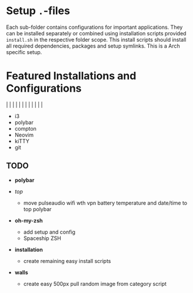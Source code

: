# Setup `.`-files

Each sub-folder contains configurations for important applications. They can be
installed separately or combined using installation scripts provided
`install.sh` in the respective folder scope. This install scripts should install
all required dependencies, packages and setup symlinks. This is a Arch specific
setup.

# Featured Installations and Configurations

|   |   |
|   |   |
|   |   |
|   |   |
- i3
- polybar
- compton
- Neovim
- kiTTY
- git


## TODO

+ __polybar__
 + *top*
   + move pulseaudio wifi wth vpn battery temperature and date/time to top polybar

+ __oh-my-zsh__
  + add setup and config
  + Spaceship ZSH

+ __installation__
  + create remaining easy install scripts

+ __walls__
  + create easy 500px pull random image from category script

